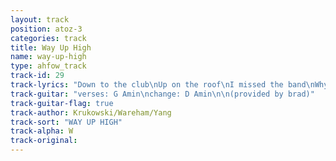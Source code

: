```yaml
---
layout: track
position: atoz-3
categories: track
title: Way Up High
name: way-up-high
type: ahfow_track
track-id: 29
track-lyrics: "Down to the club\nUp on the roof\nI missed the band\nWhy so aloof?\n\nWay up high and goin too fast\nWay up, way up high\n\nOpen your eyes\nCome see my quilt\nBig as the bed\nLook what I built\n\nWay up high and goin too fast\nWay up, way up high"
track-guitar: "verses: G Amin\nchange: D Amin\n\n(provided by brad)"
track-guitar-flag: true
track-author: Krukowski/Wareham/Yang
track-sort: "WAY UP HIGH"
track-alpha: W
track-original: 
---
```

